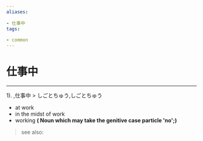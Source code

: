 ```yaml
---
aliases:
    
- 仕事中
tags:
    
- common
---
```


# 仕事中
---
1).
,仕事中 > しごとちゅう,しごとちゅう

- at work
- in the midst of work
- working
**( Noun which may take the genitive case particle 'no';)**
> see also: 
            